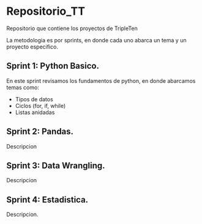 # Repositorio_TT

Repositorio que contiene los proyectos de TripleTen


La metodologia es por sprints, en donde cada uno abarca un tema y un proyecto especifico.

## Sprint 1: Python Basico.
En este sprint revisamos los fundamentos de python, en donde abarcamos temas como: 
- Tipos de datos
- Ciclos (for, if, while)
- Listas anidadas

## Sprint 2: Pandas.
Descripcion

## Sprint 3: Data Wrangling.
Descripcion

## Sprint 4: Estadistica.
Descripcion.


